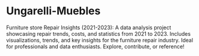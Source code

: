 # Ungarelli-Muebles
Furniture store Repair Insights (2021-2023):
A data analysis project showcasing repair trends, costs, and statistics from 2021 to 2023. Includes visualizations, trends, and key insights for the furniture repair industry. Ideal for professionals and data enthusiasts. Explore, contribute, or reference!
